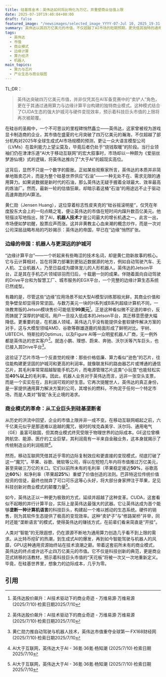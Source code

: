```yaml
---
title: 硅基炼金术：英伟达如何将比特化为万亿，并重塑商业估值上限
date: 2025-07-10T19:40:04+08:00
draft: false
featured_image: "/newsimages/selected_image_YYYY-07-Jul 10, 2025_19-31-40-532.jpg"
summary: 英伟达以其四万亿美元的市值，不仅超越了AI市场的短期预期，更凭借其独特的通用算力与边缘计算商业模式，特别是通过CUDA生态系统实现了对“硅基石油”的垄断性变现。这不仅是科技创新，更是一场深刻的商业模式革命，预示着全球企业估值上限的再次突破。
tags: 
  - 英伟达
  - 市值
  - 商业模式
  - 边缘计算
  - 算力经济
  - 机器人
main_topics: 
  - 算力与芯片
  - 产业生态与商业版图
---
```


TL;DR：
> 英伟达突破四万亿美元市值，并非仅凭其在AI军备竞赛中的“卖铲人”角色，更在于其通过通用算力与边缘计算平台构建的独特商业模式。这种模式结合了CUDA生态的强大护城河与硬件变现效率，预示着科技巨头市值的上限将再次被颠覆。

在硅谷的圣殿中，一个不可思议的里程碑悄然矗立——英伟达，这家曾被视为游戏显卡制造商的企业，其市值在盛夏的七月突破了四万亿美元的瀚海，不仅超越了部分机构对2025年全球生成式AI市场规模的预测，更让一众大语言模型公司（LVMs）在盈利能力上望尘莫及，毕竟后者仍处于“烧钱取暖”的阶段。当行业领袖们仍在津津乐道“AI大于移动互联网”的宏大叙事时，市场却以一种颇为《爱丽丝梦游仙境》式的逻辑，将英伟达推向了“大于AI”的超现实高位。

这背后，显然不只是一个数字的膨胀。正如某些观察家所言，英伟达的本质并非简单地贩卖芯片，而是为整个硅基世界供应“石油”——一种无处不在、需求无限的通用算力。如果说数据是新时代的石油，那么英伟达无疑手握着全球最大、效率最高的炼油厂。然而，最新一轮的估值狂飙，却暗示着这桶“石油”的用途远不止于驱动高速奔跑的AI算法。

黄仁勋（Jensen Huang），这位穿着标志性皮夹克的“硅谷摇滚明星”，仅凭在年度股东大会上的一句点睛之笔，便让英伟达的市值在短时间内蹿升数百亿美元。他轻描淡写地指出，除了AI，**机器人技术**才是公司最大的增长机遇之一。此言一出，市场便如梦初醒，股票应声而涨。这并非黄教主心血来潮的概念炒作，而是一次对公司深层战略布局的巧妙揭示：英伟达的帝国，早已在“边缘”悄然扩张。

### 边缘的帝国：机器人与更深远的护城河

“边缘计算平台”——一个听起来有些晦涩的技术名词，却是黄仁勋新故事的核心。它与云计算相对，旨在将算力部署到更贴近数据源的地方，例如自动驾驶汽车、无人机、工业机器人，乃至日益成为媒体宠儿的人形机器人。英伟达的Jetson平台，正是其在手机芯片领域铩羽而归后，十载磨一剑的成果。伴随着面向自动驾驶的Drive平台和为智慧工厂、城市服务的EGX平台，一个完整的边缘计算生态系统已然成型。

有趣的是，尽管这些“边缘”应用场景不如大型AI模型训练那般光鲜，其商业价值和竞争壁垒却显得异常坚固。与数万美元一块的H系列或B系列超级计算机不同，一块教育版的Jetson模块售价可能低至**99美元**[^3]。正是这种看似微不足道的单价，反而铸就了深厚的护城河。用户一旦投入低成本的Jetson平台，其迁移意愿便大幅降低。更重要的是，在机器人领域，英伟达几乎没有能提供全套软硬件解决方案的对手，这与大模型领域AMD、谷歌等群雄逐鹿的局面形成了鲜明对比。宇树、UBTECH、特斯拉的Optimus，以及Figure AI等一众明星机器人厂商，无一例外都是英伟达的忠实客户[^3]。就连小鹏、理想、蔚来、奔驰、沃尔沃等汽车巨头，也已接入其Drive平台[^1]。

这验证了芯片市场一个反直觉的规律：那些价格低廉、算力看似“逊色”的芯片，往往能构建更坚固的护城河和更高的利润率。就像联发科的路由器芯片或博通的通信芯片，其毛利率常常超越智能手机芯片，而电源管理芯片这类“小玩意”也能轻松实现**40%以上**的毛利率。因此，机器人业务对于英伟达而言，远非一张空头支票，而是一个实实在在，且利润可观的好生意。它再次提醒世人，英伟达的真正身份，是一家提供通用算力解决方案的公司，其增长的燃料，不拘泥于任何一个特定市场，而是人类对“智能”永无止境的渴求。

### 商业模式的革命：从工业巨头到硅基垄断者

从历史的洪流中回望，企业的市值上限并非一成不变。在移动互联网崛起之前，六千亿美元似乎是那道难以逾越的魔咒，彼时的埃克森美孚、沃尔玛、通用电气（GE）虽富可敌国，但其商业模式终究受限于物理世界的边际成本。GE这位曾横跨航空、能源、医疗的工业巨擘，其利润竟有一半来自金融业务，这本身就揭示了传统制造业的利润瓶颈[^2]。

然而，移动互联网凭借其近乎零的边际复制效应和更直接的变现模式，彻底打破了这一“魔咒”。苹果、谷歌、微软等公司，得以在短短几年内将市值推过万亿美元，甚至突破三万亿的关口。它们以前所未有的毛利率（苹果稳定接近**50%**，谷歌高达**60%**）和净利率（苹果超**25%**）重塑了价值创造的法则。巴菲特这位传统价值投资的信徒，最终也抛弃了可口可乐这等心头好，将大部分身家押注于苹果，足见科技创新对商业模式的颠覆力量[^2]。

如今，英伟达正以一种更为极致的方式，延续并超越了这种变革。CUDA，这套看似不起眼的并行计算平台，实际上是英伟达最强大的武器。它让英伟达成为首个能够**垄断一种计算机语言**的科技巨头，构建起一个难以撼动的生态系统。硬件的销售，则为其软件生态提供了极高的变现效率。这种“卖铲子”与“修路架桥”并举，同时还能“垄断语言”的模式，使得英伟达的赚钱方式，在前辈们看来简直是“开挂”。

人类对“智能”的无限遐想，仍在源源不断地为通用算力创造几乎看不到上限的需求。从比特币挖矿的热潮，到生成式AI的爆发，再到如今智能驾驶与机器人的风靡，GPU这种通用资源始终站在技术浪潮之巅。带着这套前所未有的商业模式，英伟达的终点或许远不止四万亿美元的市值。它不仅是科技创新的典范，更是商业范式转移的活教材，预示着科技巨头市值的“天花板”将被一次又一次地重新定义。毕竟，在硅基世界里，想象力的边际成本，几乎为零。

## 引用
[^1]: 黄仁勋力推自动驾驶与机器人技术，英伟达市值重夺全球第一·FX168财经网 (2025/7/10)·检索日期2025/7/10
[^2]: AI大于互联网，英伟达大于AI - 36氪·36氪·杨知潮 (2025/7/10)·检索日期2025/7/10
[^3]: 英伟达股价飙升：AI技术驱动下的商业奇迹 - 万维易源·万维易源 (2025/7/10)·检索日期2025/7/10
